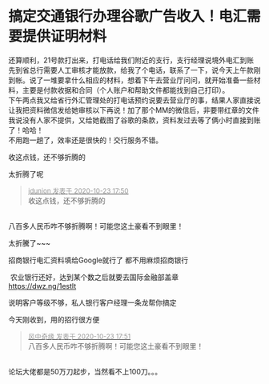 # 搞定交通银行办理谷歌广告收入！电汇需要提供证明材料


还算顺利，21号款打出来，打电话给我们附近的支行，支行经理说境外电汇到账先到省总行需要人工审核才能放款，给我了个电话，联系了一下，说今天上午款刚到帐。说了一堆要拿什么相应的材料，想着下午去营业厅问问，就开始准备一些材料，主要是付款收据和合同（个人账户和帮助文件都能找到自己打印）。<br />
下午两点我又给省行外汇管理处的打电话预约说要去营业厅的事，结果人家直接说让我把资料微信发给她审核以下再说！加了那个MM的微信后，非要带红章的文件我说没有人家不提供，又给她截图了谷歌的条款，资料发过去等了俩小时直接到账了！哈哈！<br />
不用跑一趟了，效率还是很快的！交行服务不错。<br />
<img id="aimg_qCZo5" onclick="zoom(this, this.src, 0, 0, 0)" class="zoom" src="https://i.loli.net/2020/10/23/hBdsoaJIQZUKFCl.png" onmouseover="img_onmouseoverfunc(this)" onload="thumbImg(this)" border="0" alt="" /><br />
<img id="aimg_fenA4" onclick="zoom(this, this.src, 0, 0, 0)" class="zoom" src="https://i.loli.net/2020/10/23/9tbz8vZLsHxW1jn.jpg" onmouseover="img_onmouseoverfunc(this)" onload="thumbImg(this)" border="0" alt="" /><br />
<img id="aimg_JrOm0" onclick="zoom(this, this.src, 0, 0, 0)" class="zoom" src="https://i.loli.net/2020/10/23/bLVJOy93Bz8xIWA.jpg" onmouseover="img_onmouseoverfunc(this)" onload="thumbImg(this)" border="0" alt="" />

收这点钱，还不够折腾的

太折腾了呢

<div class="quote"><blockquote><font size="2"><a href="https://www.hostloc.com/forum.php?mod=redirect&amp;goto=findpost&amp;pid=9342189&amp;ptid=757690" target="_blank"><font color="#999999">jdunion 发表于 2020-10-23 17:50</font></a></font><br />
收这点钱，还不够折腾的</blockquote></div><br />
八百多人民币咋不够折腾啊！可能您这土豪看不到眼里！<img id="aimg_G2oNO" onclick="zoom(this, this.src, 0, 0, 0)" class="zoom" src="https://cdn.jsdelivr.net/gh/hishis/forum-master/public/images/patch.gif" onmouseover="img_onmouseoverfunc(this)" onload="thumbImg(this)" border="0" alt="" />

太折騰了~~~

招商银行电汇资料填给Google就行了 都不用麻烦招商银行

<img src="static/image/smiley/default/lol.gif" smilieid="12" border="0" alt="" /> 农业银行还好，达到某个数之后就要去国际金融部盖章<br />
<a href="https://dwz.ng/1estlt" target="_blank">https://dwz.ng/1estlt</a>

说明客户等级不够，私人银行客户经理一条龙帮你搞定

今天刚收到，用的招行很方便

<div class="quote"><blockquote><font size="2"><a href="https://www.hostloc.com/forum.php?mod=redirect&amp;goto=findpost&amp;pid=9342197&amp;ptid=757690" target="_blank"><font color="#999999">风中奇缘 发表于 2020-10-23 17:51</font></a></font><br />
八百多人民币咋不够折腾啊！可能您这土豪看不到眼里！</blockquote></div><br />
论坛大佬都是50万刀起步，当然看不上100刀。。。
